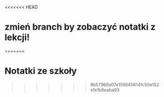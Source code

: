 <<<<<<< HEAD
# zmień branch by zobaczyć notatki z lekcji!
=======
# Notatki ze szkoły
>>>>>>> 8b57969a07e155645614fc50e152e1e1b8eaba93
